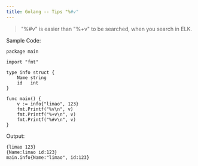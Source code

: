 ```yaml
---
title: Golang -- Tips "%#v"
---
```


> "%#v" is easier than "%+v" to be searched, when you search in ELK.


Sample Code:
```
package main

import "fmt"

type info struct {
	Name string
	id   int
}

func main() {
	v := info{"limao", 123}
	fmt.Printf("%v\n", v)
	fmt.Printf("%+v\n", v)
	fmt.Printf("%#v\n", v)
}
```

Output:
```
{limao 123}
{Name:limao id:123}
main.info{Name:"limao", id:123}
```
